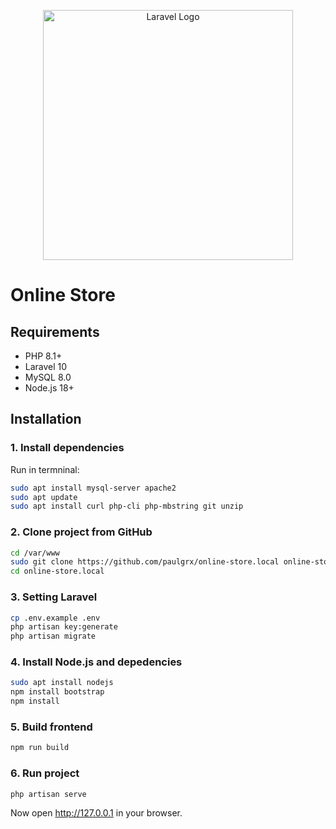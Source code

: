 <p align="center"><a href="https://laravel.com" target="_blank"><img src="https://raw.githubusercontent.com/laravel/art/master/logo-lockup/5%20SVG/2%20CMYK/1%20Full%20Color/laravel-logolockup-cmyk-red.svg" width="400" alt="Laravel Logo"></a></p>

# Online Store

## Requirements
- PHP 8.1+
- Laravel 10
- MySQL 8.0
- Node.js 18+

## Installation

### **1. Install dependencies**
Run in termninal:

```sh
sudo apt install mysql-server apache2
sudo apt update
sudo apt install curl php-cli php-mbstring git unzip
```
### **2. Clone project from GitHub**
```sh
cd /var/www   
sudo git clone https://github.com/paulgrx/online-store.local online-store.local
cd online-store.local
```
### **3. Setting Laravel**
```sh
cp .env.example .env
php artisan key:generate
php artisan migrate
```
### **4. Install Node.js and depedencies**
```sh
sudo apt install nodejs
npm install bootstrap
npm install
```
### **5. Build frontend**
```sh
npm run build
```
### **6. Run project**
```sh
php artisan serve
```
Now open http://127.0.0.1 in your browser. 

